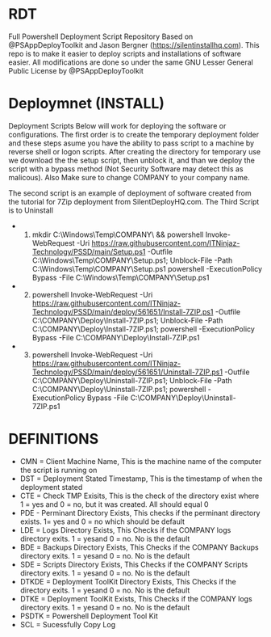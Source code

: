 # RDT
Full Powershell Deployment Script Repository Based on @PSAppDeployToolkit and Jason Bergner (https://silentinstallhq.com). This repo is to make it easier to deploy scripts and installations of software easier. All modifications are done so under the same GNU Lesser General Public License by @PSAppDeployToolkit

# Deploymnet (INSTALL)
Deployment Scripts Below will work for deploying the software or configurations. The first order is to create the temporary deployment folder and these steps asume you have the ability to pass script to a machine by reverse shell or logon scripts. After creating the directory for temporary use we download the the setup script, then unblock it, and than we deploy the script with a bypass method (Not Security Software may detect this as malicous). Also Make sure to change COMPANY to your company name.

The second script is an example of deployment of software created from the tutorial for 7Zip deployment from SilentDeployHQ.com. The Third Script is to Uninstall

+ 1. mkdir C:\Windows\Temp\COMPANY\ && powershell Invoke-WebRequest -Uri https://raw.githubusercontent.com/ITNinjaz-Technology/PSSD/main/Setup.ps1 -Outfile C:\Windows\Temp\COMPANY\Setup.ps1; Unblock-File -Path C:\Windows\Temp\COMPANY\Setup.ps1 powershell -ExecutionPolicy Bypass -File C:\Windows\Temp\COMPANY\Setup.ps1

+ 2. powershell Invoke-WebRequest -Uri https://raw.githubusercontent.com/ITNinjaz-Technology/PSSD/main/deploy/561651/Install-7ZIP.ps1 -Outfile C:\COMPANY\Deploy\Install-7ZIP.ps1; Unblock-File -Path C:\COMPANY\Deploy\Install-7ZIP.ps1; powershell -ExecutionPolicy Bypass -File C:\COMPANY\Deploy\Install-7ZIP.ps1

+ 3. powershell Invoke-WebRequest -Uri https://raw.githubusercontent.com/ITNinjaz-Technology/PSSD/main/deploy/561651/Uninstall-7ZIP.ps1 -Outfile C:\COMPANY\Deploy\Uninstall-7ZIP.ps1; Unblock-File -Path C:\COMPANY\Deploy\Uninstall-7ZIP.ps1; powershell -ExecutionPolicy Bypass -File C:\COMPANY\Deploy\Uninstall-7ZIP.ps1


#  DEFINITIONS   
+  CMN = Client Machine Name, This is the machine name of the computer the script is running on
+  DST = Deployment Stated Timestamp, This is the timestamp of when the deployment stated
+  CTE = Check TMP Exisits, This is the check of the directory exist where 1 = yes and 0 = no, but it was created. All should equal 0
+  PDE - Perminant Directory Exists, This checks if the perminant directory exists. 1= yes and 0 = no which should be default
+  LDE = Logs Directory Exists, This Checks if the COMPANY logs directory exits. 1 = yesand 0 = no. No is the default
+  BDE = Backups Directory Exists, This Checks if the COMPANY Backups directory exits. 1 = yesand 0 = no. No is the default
+  SDE = Scripts Directory Exists, This Checks if the COMPANY Scripts directory exits. 1 = yesand 0 = no. No is the default
+  DTKDE = Deployment ToolKit Directory Exists, This Checks if the directory exits. 1 = yesand 0 = no. No is the default
+  DTKE = Deployment ToolKit Exists, This Checks if the COMPANY logs directory exits. 1 = yesand 0 = no. No is the default
+  PSDTK = Powershell Deployment Tool Kit
+  SCL = Sucessfully Copy Log
